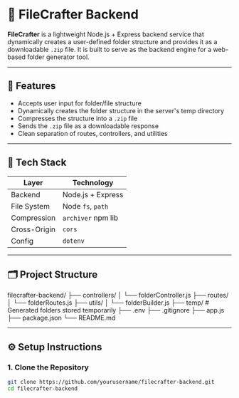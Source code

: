 # 📁 FileCrafter Backend

**FileCrafter** is a lightweight Node.js + Express backend service that dynamically creates a user-defined folder structure and provides it as a downloadable `.zip` file. It is built to serve as the backend engine for a web-based folder generator tool.

---

## 🚀 Features

- Accepts user input for folder/file structure
- Dynamically creates the folder structure in the server's temp directory
- Compresses the structure into a `.zip` file
- Sends the `.zip` file as a downloadable response
- Clean separation of routes, controllers, and utilities

---

## 🧱 Tech Stack

| Layer        | Technology         |
| ------------ | ------------------ |
| Backend      | Node.js + Express  |
| File System  | Node `fs`, `path`  |
| Compression  | `archiver` npm lib |
| Cross-Origin | `cors`             |
| Config       | `dotenv`           |

---

## 🗂️ Project Structure

filecrafter-backend/
├── controllers/
│ └── folderController.js
├── routes/
│ └── folderRoutes.js
├── utils/
│ └── folderBuilder.js
├── temp/ # Generated folders stored temporarily
├── .env
├── .gitignore
├── app.js
├── package.json
└── README.md

---

## ⚙️ Setup Instructions

### 1. Clone the Repository

```bash
git clone https://github.com/yourusername/filecrafter-backend.git
cd filecrafter-backend
```
